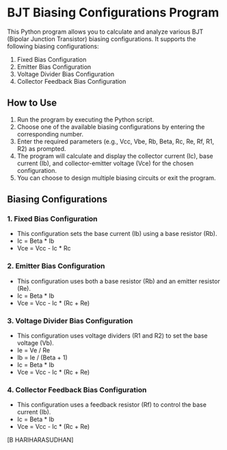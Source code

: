 # BJT Biasing Configurations Program

This Python program allows you to calculate and analyze various BJT (Bipolar Junction Transistor) biasing configurations. It supports the following biasing configurations:

1. Fixed Bias Configuration
2. Emitter Bias Configuration
3. Voltage Divider Bias Configuration
4. Collector Feedback Bias Configuration

## How to Use

1. Run the program by executing the Python script.
2. Choose one of the available biasing configurations by entering the corresponding number.
3. Enter the required parameters (e.g., Vcc, Vbe, Rb, Beta, Rc, Re, Rf, R1, R2) as prompted.
4. The program will calculate and display the collector current (Ic), base current (Ib), and collector-emitter voltage (Vce) for the chosen configuration.
5. You can choose to design multiple biasing circuits or exit the program.

## Biasing Configurations

### 1. Fixed Bias Configuration
   - This configuration sets the base current (Ib) using a base resistor (Rb).
   - Ic = Beta * Ib
   - Vce = Vcc - Ic * Rc

### 2. Emitter Bias Configuration
   - This configuration uses both a base resistor (Rb) and an emitter resistor (Re).
   - Ic = Beta * Ib
   - Vce = Vcc - Ic * (Rc + Re)

### 3. Voltage Divider Bias Configuration
   - This configuration uses voltage dividers (R1 and R2) to set the base voltage (Vb).
   - Ie = Ve / Re
   - Ib = Ie / (Beta + 1)
   - Ic = Beta * Ib
   - Vce = Vcc - Ic * (Rc + Re)

### 4. Collector Feedback Bias Configuration
   - This configuration uses a feedback resistor (Rf) to control the base current (Ib).
   - Ic = Beta * Ib
   - Vce = Vcc - Ic * (Rc + Re)


[B HARIHARASUDHAN]
